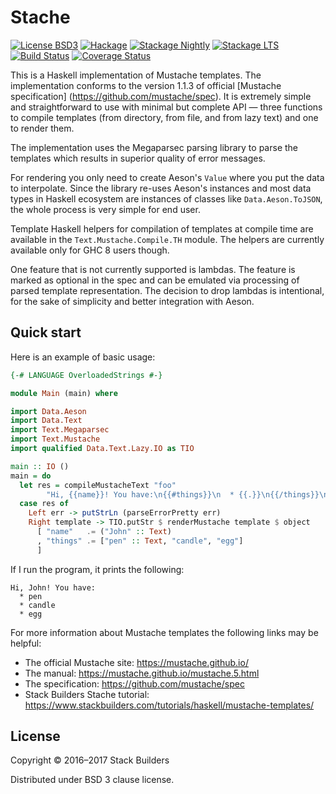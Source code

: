 # Stache

[![License BSD3](https://img.shields.io/badge/license-BSD3-brightgreen.svg)](http://opensource.org/licenses/BSD-3-Clause)
[![Hackage](https://img.shields.io/hackage/v/stache.svg?style=flat)](https://hackage.haskell.org/package/stache)
[![Stackage Nightly](http://stackage.org/package/stache/badge/nightly)](http://stackage.org/nightly/package/stache)
[![Stackage LTS](http://stackage.org/package/stache/badge/lts)](http://stackage.org/lts/package/stache)
[![Build Status](https://travis-ci.org/stackbuilders/stache.svg?branch=master)](https://travis-ci.org/stackbuilders/stache)
[![Coverage Status](https://coveralls.io/repos/github/stackbuilders/stache/badge.svg?branch=master)](https://coveralls.io/github/stackbuilders/stache?branch=master)

This is a Haskell implementation of Mustache templates. The implementation
conforms to the version 1.1.3 of official [Mustache specification]
(https://github.com/mustache/spec). It is extremely simple and
straightforward to use with minimal but complete API — three functions to
compile templates (from directory, from file, and from lazy text) and one to
render them.

The implementation uses the Megaparsec parsing library to parse the
templates which results in superior quality of error messages.

For rendering you only need to create Aeson's `Value` where you put the data
to interpolate. Since the library re-uses Aeson's instances and most data
types in Haskell ecosystem are instances of classes like
`Data.Aeson.ToJSON`, the whole process is very simple for end user.

Template Haskell helpers for compilation of templates at compile time are
available in the `Text.Mustache.Compile.TH` module. The helpers are
currently available only for GHC 8 users though.

One feature that is not currently supported is lambdas. The feature is
marked as optional in the spec and can be emulated via processing of parsed
template representation. The decision to drop lambdas is intentional, for
the sake of simplicity and better integration with Aeson.

## Quick start

Here is an example of basic usage:

```haskell
{-# LANGUAGE OverloadedStrings #-}

module Main (main) where

import Data.Aeson
import Data.Text
import Text.Megaparsec
import Text.Mustache
import qualified Data.Text.Lazy.IO as TIO

main :: IO ()
main = do
  let res = compileMustacheText "foo"
        "Hi, {{name}}! You have:\n{{#things}}\n  * {{.}}\n{{/things}}\n"
  case res of
    Left err -> putStrLn (parseErrorPretty err)
    Right template -> TIO.putStr $ renderMustache template $ object
      [ "name"   .= ("John" :: Text)
      , "things" .= ["pen" :: Text, "candle", "egg"]
      ]
```

If I run the program, it prints the following:

```
Hi, John! You have:
  * pen
  * candle
  * egg
```

For more information about Mustache templates the following links may be
helpful:

* The official Mustache site: https://mustache.github.io/
* The manual: https://mustache.github.io/mustache.5.html
* The specification: https://github.com/mustache/spec
* Stack Builders Stache tutorial: https://www.stackbuilders.com/tutorials/haskell/mustache-templates/

## License

Copyright © 2016–2017 Stack Builders

Distributed under BSD 3 clause license.

